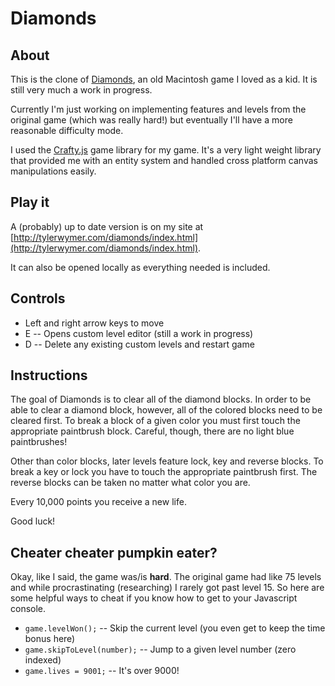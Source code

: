 Diamonds
========

About
-----

This is the clone of [Diamonds](http://en.wikipedia.org/wiki/Diamonds_%28video_game%29), an old Macintosh game I loved as a kid. It is still very much a work in progress.

Currently I'm just working on implementing features and levels from the original game (which was really hard!) but eventually I'll have a more reasonable difficulty mode.

I used the [Crafty.js](http://craftyjs.com/) game library for my game. It's a very light weight library that provided me with an entity system and handled cross platform canvas manipulations easily.

Play it
-------

A (probably) up to date version is on my site at [http://tylerwymer.com/diamonds/index.html](http://tylerwymer.com/diamonds/index.html).

It can also be opened locally as everything needed is included.

Controls
--------

* Left and right arrow keys to move
* E -- Opens custom level editor (still a work in progress)
* D -- Delete any existing custom levels and restart game

Instructions
------------

The goal of Diamonds is to clear all of the diamond blocks. In order to be able to clear a diamond block, however, all of the colored blocks need to be cleared first. To break a block of a given color you must first touch the appropriate paintbrush block. Careful, though, there are no light blue paintbrushes!

Other than color blocks, later levels feature lock, key and reverse blocks. To break a key or lock you have to touch the appropriate paintbrush first. The reverse blocks can be taken no matter what color you are.

Every 10,000 points you receive a new life.

Good luck!

Cheater cheater pumpkin eater?
------------------------------

Okay, like I said, the game was/is **hard**. The original game had like 75 levels and while procrastinating (researching) I rarely got past level 15. So here are some helpful ways to cheat if you know how to get to your Javascript console.

* `game.levelWon();` -- Skip the current level (you even get to keep the time bonus here)
* `game.skipToLevel(number);` -- Jump to a given level number (zero indexed)
* `game.lives = 9001;` -- It's over 9000!
